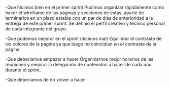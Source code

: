 -Que hicimos bien en el primer sprint
Pudimos organizar rápidamente como hacer el wireframe de las páginas y secciones de estas, aparte de terminarlos en un plazo estable con un par de días de anterioridad a la entrega de este primer sprint. Se definio el perfil creativo y técnico personal de cada integrante del grupo.

-Que podemos mejorar en el sprint (hicimos mal)
Equilibrar el contraste de los colores de la página ya que luego no coincidian en el contraste de la página.

-Que deberiamos empezar a hacer
Organizarnos mejor horarios de las reuniones y mejorar la delegación de contenidos a hacer de cada uno durante el sprint.

-Que deberiamos de no volver a hacer
